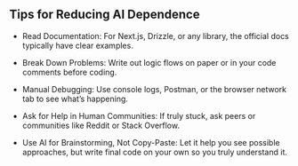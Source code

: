 ## Tips for Reducing AI Dependence

- Read Documentation: For Next.js, Drizzle, or any library, the official docs typically have clear examples.

- Break Down Problems: Write out logic flows on paper or in your code comments before coding.
- Manual Debugging: Use console logs, Postman, or the browser network tab to see what’s happening.
- Ask for Help in Human Communities: If truly stuck, ask peers or communities like Reddit or Stack Overflow.
- Use AI for Brainstorming, Not Copy-Paste: Let it help you see possible approaches, but write final code on your own so you truly understand it.